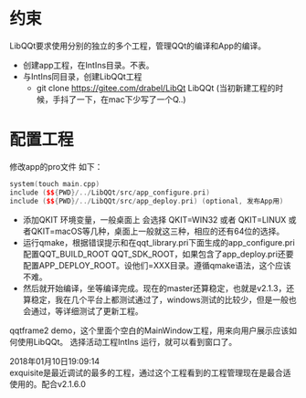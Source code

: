 # 约束 
LibQQt要求使用分别的独立的多个工程，管理QQt的编译和App的编译。
- 创建app工程，在IntIns目录。不表。
- 与IntIns同目录，创建LibQQt工程
  - git clone https://gitee.com/drabel/LibQt LibQQt (当初新建工程的时候，手抖了一下，在mac下少写了一个Q..)

# 配置工程
修改app的pro文件 如下：

```c++
system(touch main.cpp)
include ($${PWD}/../LibQQt/src/app_configure.pri)
include ($${PWD}/../LibQQt/src/app_deploy.pri) (optional, 发布App用)
```

- 添加QKIT 环境变量，一般桌面上 会选择 QKIT=WIN32 或者 QKIT=LINUX 或者QKIT=macOS等几种，桌面上一般就这三种，相应的还有64位的选择。
- 运行qmake，根据错误提示和在qqt_library.pri下面生成的app_configure.pri配置QQT_BUILD_ROOT QQT_SDK_ROOT，如果包含了app_deploy.pri还要配置APP_DEPLOY_ROOT。设他们=XXX目录。遵循qmake语法，这个应该不难。
- 然后就开始编译，坐等编译完成。现在的master还算稳定，也就是v2.1.3，还算稳定，我在几个平台上都测试通过了，windows测试的比较少，但是一般也会通过，等详细测试了更新工程。

qqtframe2 demo，这个里面个空白的MainWindow工程，用来向用户展示应该如何使用LibQQt。
选择活动工程IntIns 运行，就可以看到窗口了。

2018年01月10日19:09:14  
exquisite是最近调试的最多的工程，通过这个工程看到的工程管理现在是最合适使用的。配合v2.1.6.0  



